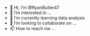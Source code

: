 - 👋 Hi, I’m @RyanButler47
- 👀 I’m interested in ...
- 🌱 I’m currently learning data analysis
- 💞️ I’m looking to collaborate on ...
- 📫 How to reach me ...

<!---
RyanButler47/RyanButler47 is a ✨ special ✨ repository because its `README.md` (this file) appears on your GitHub profile.
You can click the Preview link to take a look at your changes.
--->
